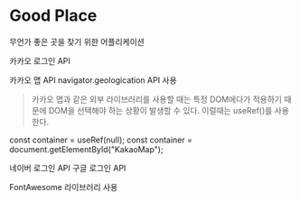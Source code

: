# Good Place

무언가 좋은 곳을 찾기 위한 어플리케이션

카카오 로그인 API

카카오 맵 API
navigator.geologication API 사용

> 카카오 맵과 같은 외부 라이브러리를 사용할 때는 특정 DOM에다가 적용하기 때문에 DOM을 선택해야 하는 상황이 발생할 수 있다.
> 이럴때는 useRef()를 사용한다.

const container = useRef(null);
const container = document.getElementById("KakaoMap");

네이버 로그인 API
구글 로그인 API

FontAwesome 라이브러리 사용
